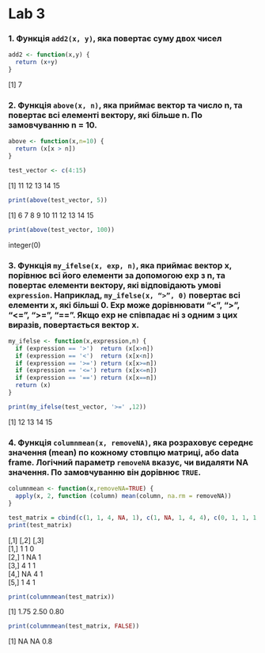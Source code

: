 # Lab 3

### 1. Функція `add2(x, y)`, яка повертає суму двох чисел

```r
add2 <- function(x,y) {
  return (x+y)
}
```

[1] 7

### 2. Функція `above(x, n)`, яка приймає вектор та число n, та повертає всі елементі вектору, які більше n. По замовчуванню n = 10.

```r
above <- function(x,n=10) {
  return (x[x > n])
}

test_vector <- c(4:15)
```

[1] 11 12 13 14 15

```r
print(above(test_vector, 5))
```

[1] 6 7 8 9 10 11 12 13 14 15

```r
print(above(test_vector, 100))
```

integer(0)

### 3. Функція `my_ifelse(x, exp, n)`, яка приймає вектор x, порівнює всі його елементи за допомогою exp з n, та повертає елементи вектору, які відповідають умові `expression`. Наприклад, `my_ifelse(x, “>”, 0)` повертає всі елементи x, які більші 0. Exp може дорівнювати “<”, “>”, “<=”, “>=”, “==”. Якщо exp не співпадає ні з одним з цих виразів, повертається вектор x.

```r
my_ifelse <- function(x,expression,n) {
  if (expression == '>')  return (x[x>n])
  if (expression == '<')  return (x[x<n])
  if (expression == '>=') return (x[x>=n])
  if (expression == '<=') return (x[x<=n])
  if (expression == '==') return (x[x==n])
  return (x)
}

print(my_ifelse(test_vector, '>=' ,12))
```

[1] 12 13 14 15

### 4. Функція `columnmean(x, removeNA)`, яка розраховує середнє значення (mean) по кожному стовпцю матриці, або data frame. Логічний параметр `removeNA` вказує, чи видаляти NA значення. По замовчуванню він дорівнює `TRUE`.


```r
columnmean <- function(x,removeNA=TRUE) {
  apply(x, 2, function (column) mean(column, na.rm = removeNA))
}

test_matrix = cbind(c(1, 1, 4, NA, 1), c(1, NA, 1, 4, 4), c(0, 1, 1, 1, 1))
print(test_matrix)
```

  [,1] [,2] [,3]  
[1,]    1    1    0  
[2,]    1   NA    1  
[3,]    4    1    1  
[4,]   NA    4    1  
[5,]    1    4    1


```r
print(columnmean(test_matrix))
```

[1] 1.75 2.50 0.80

```r
print(columnmean(test_matrix, FALSE))
```

[1] NA NA 0.8
